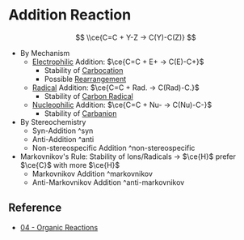 # Addition Reaction

$$
\\ce{C=C + Y-Z -> C(Y)-C(Z)}
$$

* By Mechanism
  * [Electrophilic](../Reaction%20Component/Electrophile.md) Addition: $\ce{C=C + E+ -> C(E)-C+}$
    * Stability of [Carbocation](../Reaction%20Component/Carbocation.md)
    * Possible [Rearrangement](Rearrangement%20Reaction.md)
  * [Radical](../Reaction%20Component/Free%20Radical.md) Addition: $\ce{C=C + Rad. -> C(Rad)-C.}$
    * Stability of [Carbon Radical](../Reaction%20Component/Carbon%20Radical.md)
  * [Nucleophilic](../Reaction%20Component/Nucleophile.md) Addition: $\ce{C=C + Nu- -> C(Nu)-C-}$
    * Stability of [Carbanion](../Reaction%20Component/Carbanion.md)
* By Stereochemistry
  * Syn-Addition ^syn
  * Anti-Addition ^anti
  * Non-stereospecific Addition ^non-stereospecific
* Markovnikov's Rule: Stability of Ions/Radicals → $\ce{H}$ prefer $\ce{C}$ with more $\ce{H}$
  * Markovnikov Addition ^markovnikov
  * Anti-Markovnikov Addition ^anti-markovnikov

## Reference

* [04 - Organic Reactions](../../../../../00%20-%20Summary/SCCH134%20-%20Organic%20Chemistry%20for%20Medical%20Science/04%20-%20Organic%20Reactions.md)

